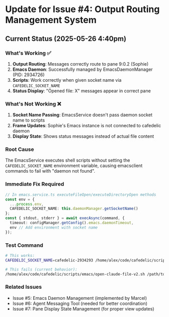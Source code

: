 # Update for Issue #4: Output Routing Management System

## Current Status (2025-05-26 4:40pm)

### What's Working ✅
1. **Output Routing**: Messages correctly route to pane 9:0.2 (Sophie)
2. **Emacs Daemon**: Successfully managed by EmacsDaemonManager (PID: 2934726)
3. **Scripts**: Work correctly when given socket name via `CAFEDELIC_SOCKET_NAME`
4. **Status Display**: "Opened file: X" messages appear in correct pane

### What's Not Working ❌
1. **Socket Name Passing**: EmacsService doesn't pass daemon socket name to scripts
2. **Frame Updates**: Sophie's Emacs instance is not connected to cafedelic daemon
3. **Display State**: Shows status messages instead of actual file content

### Root Cause
The EmacsService executes shell scripts without setting the `CAFEDELIC_SOCKET_NAME` environment variable, causing emacsclient commands to fail with "daemon not found".

### Immediate Fix Required
```typescript
// In emacs.service.ts executeFileOpen/executeDirectoryOpen methods
const env = {
  ...process.env,
  CAFEDELIC_SOCKET_NAME: this.daemonManager.getSocketName()
};
const { stdout, stderr } = await execAsync(command, {
  timeout: configManager.getConfig().emacs.daemonTimeout,
  env // Add environment with socket name
});
```

### Test Command
```bash
# This works:
CAFEDELIC_SOCKET_NAME=cafedelic-2934293 /home/alex/code/cafedelic/scripts/emacs/open-claude-file-v2.sh /path/to/file

# This fails (current behavior):
/home/alex/code/cafedelic/scripts/emacs/open-claude-file-v2.sh /path/to/file
```

### Related Issues
- Issue #5: Emacs Daemon Management (implemented by Marcel)
- Issue #6: Agent Messaging Tool (needed for better coordination)
- Issue #7: Pane Display State Management (for proper view updates)
